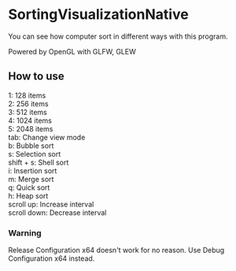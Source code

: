 # SortingVisualizationNative

You can see how computer sort in different ways with this program.

Powered by OpenGL with GLFW, GLEW

## How to use

1: 128 items  
2: 256 items  
3: 512 items  
4: 1024 items  
5: 2048 items  
tab: Change view mode  
b: Bubble sort  
s: Selection sort  
shift + s: Shell sort  
i: Insertion sort  
m: Merge sort  
q: Quick sort  
h: Heap sort  
scroll up: Increase interval  
scroll down: Decrease interval  


### Warning

Release Configuration x64 doesn't work for no reason. Use Debug Configuration x64 instead.
